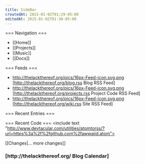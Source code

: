 ```yaml
---
title: SideBar
createdAt: 2015-01-02T01:29-05:00
editedAt: 2015-01-02T01:30-05:00
---
```


=== Navigation ===
* [[Home]]
* [[Projects]]
* [[Music]]
* [[Docs]]

=== Feeds ===
* http://thelackthereof.org/pics/16px-Feed-icon.svg.png [http://thelackthereof.org/blog.rss Blog RSS Feed]
* http://thelackthereof.org/pics/16px-Feed-icon.svg.png [http://thelackthereof.org/projects.rss Project Code RSS Feed]
* http://thelackthereof.org/pics/16px-Feed-icon.svg.png [http://thelackthereof.org/wiki.rss Site RSS Feed]

=== Recent Entries ===
<headlines>

=== Recent Code ===
<include text "http://www.devtacular.com/utilities/atomtorss/?url=https%3a%2f%2fgithub.com%2fawwaiid.atom">

<SimpleChanges>[[Changes|... more changes]]

<h3>[http://thelackthereof.org/ Blog Calendar]</h3><Calendar>

